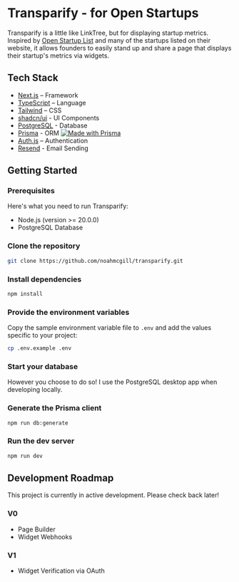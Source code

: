 # Transparify - for Open Startups

Transparify is a little like LinkTree, but for displaying startup metrics. Inspired by [Open Startup List](https://openstartuplist.com/) and many of the startups listed on their website, it allows founders to easily stand up and share a page that displays their startup's metrics via widgets.

## Tech Stack

- [Next.js](https://nextjs.org/) – Framework
- [TypeScript](https://www.typescriptlang.org/) – Language
- [Tailwind](https://tailwindcss.com/) – CSS
- [shadcn/ui](https://ui.shadcn.com) - UI Components
- [PostgreSQL](https://www.postgresql.org/) - Database
- [Prisma](https://prisma.io) - ORM [![Made with Prisma](https://made-with.prisma.io/dark.svg)](https://prisma.io)
- [Auth.js](https://authjs.dev/) – Authentication 
- [Resend](https://resend.com) - Email Sending

## Getting Started

### Prerequisites

Here's what you need to run Transparify:

* Node.js (version >= 20.0.0)
* PostgreSQL Database

### Clone the repository

```bash
git clone https://github.com/noahmcgill/transparify.git
```

### Install dependencies

```bash
npm install
```

### Provide the environment variables

Copy the sample environment variable file to `.env` and add the values specific to your project:

```bash
cp .env.example .env
```

### Start your database

However you choose to do so! I use the PostgreSQL desktop app when developing locally.

### Generate the Prisma client

```bash
npm run db:generate
```

### Run the dev server

```bash
npm run dev
```

## Development Roadmap

This project is currently in active development. Please check back later!

### V0
* Page Builder
* Widget Webhooks

### V1
* Widget Verification via OAuth
